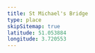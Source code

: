 ```yaml
---
title: St Michael's Bridge
type: place
skipSitemap: true
latitude: 51.053884
longitude: 3.720553
---
```

